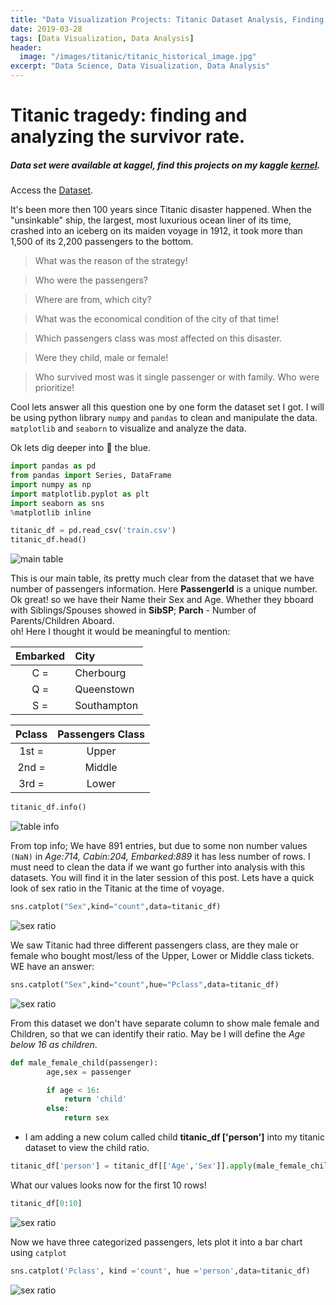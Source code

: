 ```yaml
---
title: "Data Visualization Projects: Titanic Dataset Analysis, Finding Survival Rate"
date: 2019-03-28
tags: [Data Visualization, Data Analysis]
header:
  image: "/images/titanic/titanic_historical_image.jpg"
excerpt: "Data Science, Data Visualization, Data Analysis"
---
```


# Titanic tragedy: finding and analyzing the survivor rate.
##### Data set were available at kaggel, find this projects on my kaggle [kernel](https://www.kaggle.com/suranjitbanik/seaborn-numpy-pandas-in-titanic-dataset).

Access the [Dataset](https://www.kaggle.com/suranjitbanik/titanic-dataset).

It's been more then 100 years since Titanic disaster happened. When the "unsinkable" ship, the largest, most luxurious ocean liner of its time, crashed into an iceberg on its maiden voyage in 1912, it took more than 1,500 of its 2,200 passengers to the bottom.
> What was the reason of the strategy!

> Who were the passengers?

> Where are from, which city?

> What was the economical condition of the city of that time!

> Which passengers class was most affected on this disaster.

> Were they child, male or female!

> Who survived most was it single passenger or with family. Who were prioritize!

Cool lets answer all this question one by one form the dataset set I got. I will be using python library `numpy` and `pandas` to clean and manipulate the data. `matplotlib` and `seaborn` to visualize and analyze the data.

Ok lets dig deeper into 🚢 the blue.

```python
import pandas as pd
from pandas import Series, DataFrame
import numpy as np
import matplotlib.pyplot as plt
import seaborn as sns
%matplotlib inline
```

```python
titanic_df = pd.read_csv('train.csv')
titanic_df.head()
```

<img src="{{ site.url }}{{ site.baseurl }}/images/titanic/table1.png" alt="main table">

This is our main table, its pretty much clear from the dataset that we have number of passengers information.
Here **PassengerId** is a unique number. Ok great! so we have their Name their Sex and Age. Whether they bboard with Siblings/Spouses showed in **SibSP**; **Parch** - Number of Parents/Children Aboard.<br> oh! Here I thought it would be meaningful to mention:

| Embarked | City       |
|:--------:|:-----------|
| C    =    | Cherbourg  |
| Q    =    | Queenstown |
| S    =    | Southampton|

| Pclass | Passengers Class |
|:------:|:----------------:|
| 1st   =  | Upper            |
| 2nd   =  | Middle           |
| 3rd   =  | Lower            |


```python
titanic_df.info()
```

<img src="{{ site.url }}{{ site.baseurl }}/images/titanic/table7.png" alt=" table info">

From top info; We have 891 entries, but due to some non number values `(NaN)` in *Age:714, Cabin:204, Embarked:889* it has less number of rows. I must need to clean the data if we want go further into analysis with this datasets. You will find it in the later session of this post. Lets have a quick look of sex ratio in the Titanic at the time of voyage.

```python
sns.catplot("Sex",kind="count",data=titanic_df)
```

 <img src="{{ site.url }}{{ site.baseurl }}/images/titanic/bar1.png" alt=" sex ratio">

 We saw Titanic had three different passengers class, are they male or female who bought most/less of the Upper, Lower or Middle class tickets. WE have an answer:

 ```python
 sns.catplot("Sex",kind="count",hue="Pclass",data=titanic_df)
```

 <img src="{{ site.url }}{{ site.baseurl }}/images/titanic/bar2.png" alt=" sex ratio">

From this dataset we don't have separate column to show male female and Children, so that we can identify their ratio. May be I will define the *Age below 16 as children*.

```python
def male_female_child(passenger):
        age,sex = passenger

        if age < 16:
            return 'child'
        else:
            return sex
```

* I am adding a new colum called child **titanic_df ['person']** into my titanic dataset to view the child ratio.

```python
titanic_df['person'] = titanic_df[['Age','Sex']].apply(male_female_child,axis=1)
```

What our values looks now for the first 10 rows!

```python
titanic_df[0:10]
```

 <img src="{{ site.url }}{{ site.baseurl }}/images/titanic/table2.png" alt=" sex ratio">

 Now we have three categorized passengers, lets plot it into a bar chart using `catplot`

 ```python
 sns.catplot('Pclass', kind ='count', hue ='person',data=titanic_df)
```

<img src="{{ site.url }}{{ site.baseurl }}/images/titanic/bar3.png" alt=" sex ratio">
